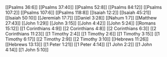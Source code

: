 [[Psalms 36:6]]
[[Psalms 37:40]]
[[Psalms 52:8]]
[[Psalms 84:12]]
[[Psalms 107:2]]
[[Psalms 107:6]]
[[Psalms 118:8]]
[[Isaiah 12:2]]
[[Isaiah 45:21]]
[[Isaiah 50:10]]
[[Jeremiah 17:7]]
[[Daniel 3:28]]
[[Nahum 1:7]]
[[Matthew 27:43]]
[[John 1:29]]
[[John 3:15]]
[[John 4:42]]
[[John 5:24]]
[[Romans 15:12]]
[[1 Corinthians 4:9]]
[[2 Corinthians 4:8]]
[[2 Corinthians 6:3]]
[[2 Corinthians 11:23]]
[[1 Timothy 2:4]]
[[1 Timothy 2:6]]
[[1 Timothy 3:15]]
[[1 Timothy 6:17]]
[[2 Timothy 2:9]]
[[2 Timothy 3:10]]
[[Hebrews 11:26]]
[[Hebrews 13:13]]
[[1 Peter 1:21]]
[[1 Peter 4:14]]
[[1 John 2:2]]
[[1 John 4:14]]
[[1 John 5:10]]
